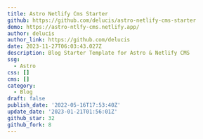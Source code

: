 ```yaml
---
title: Astro Netlify Cms Starter
github: https://github.com/delucis/astro-netlify-cms-starter
demo: https://astro-ntlfy-cms.netlify.app/
author: delucis
author_link: https://github.com/delucis
date: 2023-11-27T06:03:43.027Z
description: Blog Starter Template for Astro & Netlify CMS
ssg:
  - Astro
css: []
cms: []
category:
  - Blog
draft: false
publish_date: '2022-05-16T17:53:40Z'
update_date: '2023-01-21T01:56:01Z'
github_star: 32
github_fork: 8
---
```

